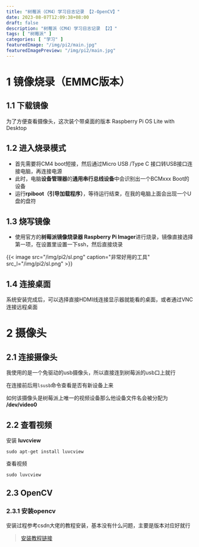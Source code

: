 ```yaml
---
title: "树莓派（CM4）学习日志记录 【2-OpenCV】"
date: 2023-08-07T12:09:38+08:00
draft: false
description: "树莓派（CM4）学习日志记录 【2】"
tags: [ "树莓派" ]
categories: [ "学习" ]
featuredImage: "/img/pi2/main.jpg"
featuredImagePreview: "/img/pi2/main.jpg"
---
```


# 1 镜像烧录（EMMC版本）

## 1.1 下载镜像

为了方便查看摄像头，这次装个带桌面的版本 Raspberry Pi OS Lite with Desktop

## 1.2 进入烧录模式

- 首先需要将CM4 boot短接，然后通过Micro USB /Type C 接口转USB接口连接电脑，再连接电源
- 此时，电脑**设备管理器**的**通用串行总线设备**中会识别出一个BCMxxx Boot的设备
- 运行**rpiboot（引导加载程序）**，等待运行结束，在我的电脑上面会出现一个U盘的盘符

## 1.3 烧写镜像

- 使用官方的**树莓派镜像烧录器 Raspberry Pi Imager**进行烧录，镜像直接选择第一项，在设置里设置一下ssh，然后直接烧录

{{< image src="/img/pi2/sl.png" caption="非常好用的工具" src_l="/img/pi2/sl.png" >}}

## 1.4 连接桌面

系统安装完成后，可以选择直接HDMI线连接显示器就能看的桌面，或者通过VNC连接远程桌面

# 2 摄像头

## 2.1 连接摄像头

我使用的是一个免驱动的usb摄像头，所以直接连到树莓派的usb口上就行

在连接前后用`lsusb`命令查看是否有新设备上来

如何该摄像头是树莓派上唯一的视频设备那么他设备文件名会被分配为 **/dev/video0** 

## 2.2 查看视频

安装 **luvcview**
```shell
sudo apt-get install luvcview
```

查看视频
```shell
sudo luvcview
```
## 2.3 OpenCV

### 2.3.1 安装opencv

安装过程参考csdn大佬的教程安装，基本没有什么问题，主要是版本对应好就行

> [安装教程链接](https://blog.csdn.net/weixin_45911959/article/details/124157416)
